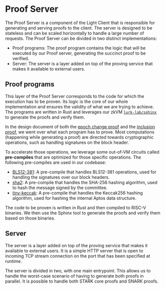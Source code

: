 # Proof Server

The Proof Server is a component of the Light Client that is responsible for generating and serving proofs to the client.
The server is designed to be stateless and can be scaled horizontally to handle a large number of requests. The Proof
Server can be divided in two distinct implementations:

- Proof programs: The proof program contains the logic that will be executed by our Proof server, generating
  the succinct proof to be verified.
- Server: The server is a layer added on top of the proving service that makes it available to external users.

## Proof programs

This layer of the Proof Server corresponds to the code for which the execution has to be proven. Its logic is the core
of our whole implementation and ensures the validity of what we are trying to achieve. The programs are written in Rust
and leverages our zkVM [`lurk-lab/sphinx`](https://github.com/lurk-lab/sphinx) to generate the proofs and verify them.

In the design document of both the [epoch change proof](../design/epoch_change_proof.md) and
the [inclusion proof](../design/inclusion_proof.md), we went over what each program has to prove. Most computations
(happening while generating a proof) are directed towards cryptographic operations, such as handling signatures on the block
header.

To accelerate those operations, we leverage some out-of-VM circuits called **pre-compiles** that are optimized for those
specific operations. The following pre-compiles are used in our codebase:

- [BLS12-381](https://github.com/lurk-lab/bls12_381/tree/zkvm): A pre-compile that handles BLS12-381 operations,
  used for handling the signatures over our block headers.
- [sha2](https://github.com/sp1-patches/RustCrypto-hashes/tree/patch-v0.10.8): A pre-compile that handles the SHA-256
  hashing algorithm, used to hash the message signed by the committee.
- [tiny-keccak](https://github.com/sp1-patches/tiny-keccak/tree/patch-v2.0.2): A pre-compile that handles the
  Keccak256 hashing algorithm, used for hashing the internal Aptos data structure.

The code to be proven is written in Rust and then compiled to RISC-V binaries. We then use the Sphinx tool to generate
the proofs and verify them based on those binaries.

## Server

The server is a layer added on top of the proving service that makes it available to external users. It is a simple
HTTP server that is open to incoming TCP stream connection on the port that has been specified at runtime.

The server is divided in two, with one main entrypoint. This allows us to handle the worst-case scenario of having to
generate both proofs in parallel. It is possible to handle both STARK core proofs and SNARK proofs.
